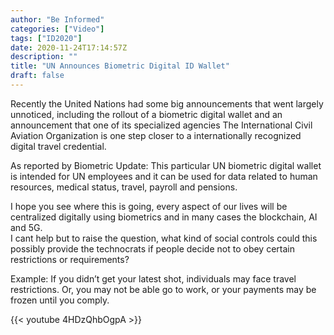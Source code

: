 ```yaml
---
author: "Be Informed"
categories: ["Video"]
tags: ["ID2020"]
date: 2020-11-24T17:14:57Z
description: ""
title: "UN Announces Biometric Digital ID Wallet"
draft: false
---
```


Recently the United Nations had some big announcements that went largely unnoticed, including the rollout of a biometric digital wallet and an announcement that one of its specialized agencies The International Civil Aviation Organization is one step closer to a internationally recognized digital travel credential.  

As reported by Biometric Update: This particular UN biometric digital wallet is intended for UN employees and it can be used for data related to human resources, medical status, travel, payroll and pensions.    

I hope you see where this is going, every aspect of our lives will be centralized digitally using biometrics and in many cases the blockchain, AI and 5G.   
I cant help but to raise the question, what kind of social controls could this possibly provide the technocrats if people decide not to obey certain restrictions or requirements?    

Example: If you didn’t get your latest shot, individuals may face travel restrictions. Or, you may not be able go to work, or your payments may be frozen until you comply.   

{{< youtube 4HDzQhbOgpA >}}